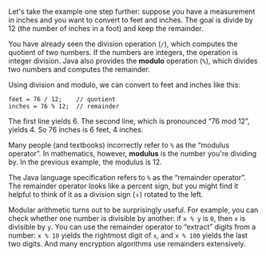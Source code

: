 Let's take the example one step further: suppose you have a measurement in inches and you want to convert to feet and inches. The goal is divide by 12 (the number of inches in a foot) and keep the remainder.


You have already seen the division operation (`/`), which computes the quotient of two numbers. If the numbers are integers, the operation is integer division. Java also provides the **modulo** operation (`%`), which divides two numbers and computes the remainder.

Using division and modulo, we can convert to feet and inches like this:

```code
feet = 76 / 12;    // quotient
inches = 76 % 12;  // remainder
```

The first line yields 6. The second line, which is pronounced “76 mod 12”, yields 4. So 76 inches is 6 feet, 4 inches.


Many people (and textbooks) incorrectly refer to `%` as the “modulus operator”. In mathematics, however, **modulus** is the number you're dividing by. In the previous example, the modulus is 12.

The Java language specification refers to  `%` as the “remainder operator”. The remainder operator looks like a percent sign, but you might find it helpful to think of it as a division sign ($\div$) rotated to the left.



Modular arithmetic turns out to be surprisingly useful. For example, you can check whether one number is divisible by another: if `x % y` is `0`, then `x` is divisible by `y`. You can use the remainder operator to “extract” digits from a number: `x % 10` yields the rightmost digit of `x`, and `x % 100` yields the last two digits. And many encryption algorithms use remainders extensively.